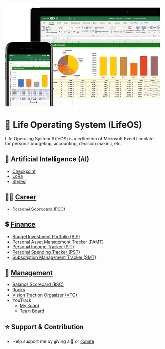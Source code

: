 <p align="center"><img src="screenshot.jpg"></p>

# 🧩 Life Operating System (LifeOS)

Life Operating System (LifeOS) is a collection of Microsoft Excel template for personal budgeting, accounting, decision making, etc.

## 👾 Artificial Intelligence (AI)
- [Checkpoint](templates/AI/Checkpoint.md)
- [LoRa](templates/AI/LoRA.md)
- [Styles](templates/AI/styles.csv))

## 👨‍💼 [Career](templates/career)
- [Personal Scorecard (PSC)](https://github.com/agung2001/life-operating-system/blob/f790f5c5bb025a2df150418b20858a495bc11888/templates/career/Personal%20Scorecard%20(PSC).xlsx)

## 💲 [Finance](templates/finance)
- [Budget Investment Portfolio (BIP)](https://github.com/agung2001/life-operating-system/blob/482aadb45d4ed583e023aee33cd90e2e166b5a4b/templates/finance/Budget%20Investment%20Portfolio%20(BIP).xlsx)
- [Personal Asset Management Tracker (PAMT)](https://github.com/agung2001/life-operating-system/blob/f5c08c8c16a9d4355f437399f29f56da1edb2ea5/templates/finance/Personal%20Asset%20Management%20Tracker%20(PAMT).xlsx)
- [Personal Income Tracker (PIT)](https://github.com/agung2001/life-operating-system/blob/d07f49c48557291bdd4fc6741f9159733ef38c49/templates/finance/Personal%20Income%20Tracker%20(PIT).xlsx)
- [Personal Spending Tracker (PST)](https://github.com/agung2001/life-operating-system/blob/c6319abe7f6b5c4101691d181e9cf1c78893ca88/templates/finance/Personal%20Spending%20Tracker%20(PST).xlsx)
- [Subscription Management Tracker (SMT)](https://github.com/agung2001/life-operating-system/blob/7e004b0940750104a107709d16803a8b8ca7d7a5/templates/finance/Subscription%20Management%20Tracker%20(SMT).xlsx)

## 💼 [Management](templates/management)
- [Balance Scorecard (BSC)](https://github.com/agung2001/life-operating-system/blob/3897377aca317fa72edab65a61139225c355f428/templates/management/Balance%20Scorecard%20(BSC).xlsx)
- [Rocks](https://github.com/agung2001/life-operating-system/blob/a5756495c32bf641cc2ac40487b409e17f688f12/templates/management/ROCKS.md)
- [Vision Traction Organizer (VTO)](https://github.com/agung2001/life-operating-system/blob/75b47b31691834a594ff89219d7e5d57dac18f28/templates/management/Vision%20Traction%20Organizer%20(VTO).xlsx)
- YouTrack
  - [My Board](https://github.com/agung2001/life-operating-system/blob/04aea57f5f11b36533829bb2852c907af37b9177/templates/management/YouTrack/My%20Board.md)
  - [Team Board](https://github.com/agung2001/life-operating-system/blob/04aea57f5f11b36533829bb2852c907af37b9177/templates/management/YouTrack/Team%20Board.md)

## ⭐️ Support & Contribution
- Help support me by giving a 🌟 or [donate][website]

[website]: https://agung2001.github.io